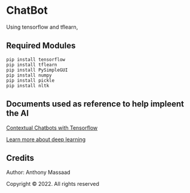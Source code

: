 # ChatBot

Using tensorflow and tflearn, 

## Required Modules
```
pip install tensorflow
pip install tflearn
pip install PySimpleGUI
pip install numpy
pip install pickle
pip install nltk
```

## Documents used as reference to help impleent the AI
<a href="https://chatbotsmagazine.com/contextual-chat-bots-with-tensorflow-4391749d0077" targer="_blank">Contextual Chatbots with Tensorflow</a>

<a href="https://chatbotslife.com/deep-learning-in-7-lines-of-code-7879a8ef8cfb" targer="_blank">Learn more about deep learning</a>

## Credits
Author: Anthony Massaad

Copyright © 2022. All rights reserved
